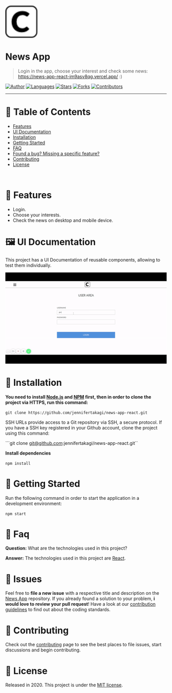<p align="left">
   <img src="docs/logo.png" width="100"/>
</p>

# News App

> Login in the app, choose your interest and check some news: https://news-app-react-im9asv8qg.vercel.app/ :)

[![Author](https://img.shields.io/badge/author-jennifertakagi-ff9000?style=flat-square)](https://github.com/jennifertakagi)
[![Languages](https://img.shields.io/github/languages/count/jennifertakagi/news-app-react?color=%23ff9000&style=flat-square)](#)
[![Stars](https://img.shields.io/github/stars/jennifertakagi/news-app-react?color=ff9000&style=flat-square)](https://github.com/jennifertakagi/news-app-react)
[![Forks](https://img.shields.io/github/forks/jennifertakagi/news-app-react?color=%23ff9000&style=flat-square)](https://github.com/jennifertakagi/news-app-reactnetwork/members)
[![Contributors](https://img.shields.io/github/contributors/jennifertakagi/news-app-react?color=ff9000&style=flat-square)](https://github.com/jennifertakagi/news-app-react/graphs/contributors)

---

# :pushpin: Table of Contents

* [Features](#rocket-features)
* [UI Documentation](#framed_picture-ui-documentation)
* [Installation](#construction_worker-installation)
* [Getting Started](#runner-getting-started)
* [FAQ](#postbox-faq)
* [Found a bug? Missing a specific feature?](#bug-issues)
* [Contributing](#tada-contributing)
* [License](#closed_book-license)

<br />

# :rocket: Features

* Login.
* Choose your interests.
* Check the news on desktop and mobile device.

# :framed_picture: UI Documentation
This project has a UI Documentation of reusable components, allowing to test them individually.

<p align="left">
   <img src="docs/news-app.gif" />
</p>

# :construction_worker: Installation

**You need to install [Node.js](https://nodejs.org/en/download/) and [NPM](https://www.npmjs.com/) first, then in order to clone the project via HTTPS, run this command:**

```git clone https://github.com/jennifertakagi/news-app-react.git```

SSH URLs provide access to a Git repository via SSH, a secure protocol. If you have a SSH key registered in your Github account, clone the project using this command:

```git clone git@github.com:jennifertakagi/news-app-react.git``

**Install dependencies**

```npm install```

# :runner: Getting Started

Run the following command in order to start the application in a development environment:

```npm start```

# :postbox: Faq

**Question:** What are the technologies used in this project?

**Answer:** The technologies used in this project are [React](https://pt-br.reactjs.org/).

# :bug: Issues

Feel free to **file a new issue** with a respective title and description on the [News App](https://github.com/jennifertakagi/news-app-react/issues) repository. If you already found a solution to your problem, **i would love to review your pull request**! Have a look at our [contribution guidelines](https://github.com/jennifertakagi/news-app-react/blob/master/CONTRIBUTING.md) to find out about the coding standards.

# :tada: Contributing

Check out the [contributing](https://github.com/jennifertakagi/news-app-react/blob/master/CONTRIBUTING.md) page to see the best places to file issues, start discussions and begin contributing.

# :closed_book: License

Released in 2020.
This project is under the [MIT license](https://github.com/jennifertakagi/news-app-react/master/LICENSE).
